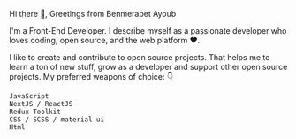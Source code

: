 Hi there 👋, Greetings from Benmerabet Ayoub

I'm a Front-End Developer. I describe myself as a passionate developer who loves coding, open source, and the web platform ❤️.

I like to create and contribute to open source projects. That helps me to learn a ton of new stuff, grow as a developer and support other open source projects. My preferred weapons of choice: 👇

    JavaScript 
    NextJS / ReactJS
    Redux Toolkit
    CSS / SCSS / material ui
    Html
